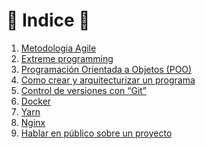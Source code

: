 🚀 Indice 🚀
===================================

1. [Metodologia Agile](https://github.com/Sixedge-es/software_Arquitecture/blob/main/agile.md)
2. [Extreme programming](#2.-historias-de-usuario-(hu))
3. [Programación Orientada a Objetos (POO)](#3.-posiciones-de-un-equipo-agile)
4. [Como crear y arquitecturizar un programa](#4.-diseño-emergente)
5. [Control de versiones con “Git”](#5.-continuos-integration-(ci)-and-continous-deployment-(cd))
6. [Docker](#6.-despliegue-isolado)
7. [Yarn](#6.-despliegue-isolado)
8. [Nginx]()
9. [Hablar en público sobre un proyecto]()
